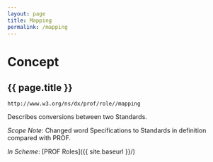 ```yaml
---
layout: page
title: Mapping
permalink: /mapping
---
```

# Concept

## {{ page.title }}

`http://www.w3.org/ns/dx/prof/role//mapping`

Describes conversions between two Standards.

_Scope Note_: Changed word Specifications to Standards in definition compared with PROF.

_In Scheme_: [PROF Roles]({{ site.baseurl }}/)
